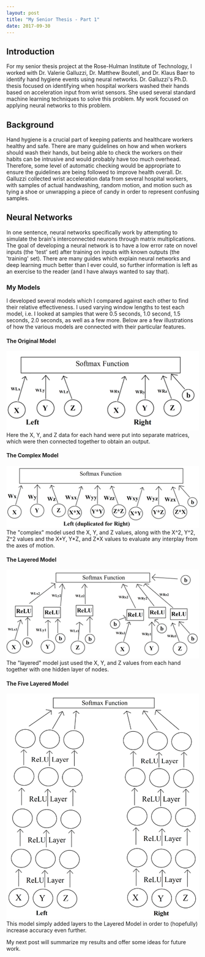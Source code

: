 ```yaml
---
layout: post
title: "My Senior Thesis - Part 1"
date: 2017-09-30
---
```


## Introduction
For my senior thesis project at the Rose-Hulman Institute of Technology, I worked with Dr. Valerie Galluzzi, Dr. Matthew Boutell, and Dr. Klaus Baer to identify hand hygiene events using neural networks. Dr. Galluzzi's Ph.D. thesis focused on identifying when hospital workers washed their hands based on acceleration input from wrist sensors. She used several standard machine learning techniques to solve this problem. My work focused on applying neural networks to this problem.

## Background
Hand hygiene is a crucial part of keeping patients and healthcare workers healthy and safe. There are many guidelines on how and when workers should wash their hands, but being able to check the workers on their habits can be intrusive and would probably have too much overhead. Therefore, some level of automatic checking would be appropriate to ensure the guidelines are being followed to improve health overall. Dr. Galluzzi collected wrist acceleration data from several hospital workers, with samples of actual handwashing, random motion, and motion such as tying a shoe or unwrapping a piece of candy in order to represent confusing samples.

## Neural Networks
In one sentence, neural networks specifically work by attempting to simulate the brain's interconnected neurons through matrix multiplications. The goal of developing a neural network is to have a low error rate on novel inputs (the 'test' set) after training on inputs with known outputs (the 'training' set). There are many guides which explain neural networks and deep learning much better than I ever could, so further information is left as an exercise to the reader (and I have always wanted to say that). 

### My Models
I developed several models which I compared against each other to find their relative effectiveness. I used varying window lengths to test each model, i.e. I looked at samples that were 0.5 seconds, 1.0 second, 1.5 seconds, 2.0 seconds, as well as a few more. Below are a few illustrations of how the various models are connected with their particular features.

#### The Original Model
![Original Model][original]
Here the X, Y, and Z data for each hand were put into separate matrices, which were then connected together to obtain an output.

#### The Complex Model
![Complex Model][complex]
The "complex" model used the X, Y, and Z values, along with the X^2, Y^2, Z^2 values and the X\*Y, Y\*Z, and Z\*X values to evaluate any interplay from the axes of motion.

#### The Layered Model
![Layered Model][layered]
The "layered" model just used the X, Y, and Z values from each hand together with one hidden layer of nodes. 

#### The Five Layered Model
![Five Layered Model][layered5]
This model simply added layers to the Layered Model in order to (hopefully) increase accuracy even further.

My next post will summarize my results and offer some ideas for future work.


[original]: https://github.com/Prescientje/thesis/blob/master/images/original.png?raw=true
[complex]: https://github.com/Prescientje/thesis/blob/master/images/complex.png?raw=true
[layered]: https://github.com/Prescientje/thesis/blob/master/images/layered.png?raw=true
[layered5]: https://github.com/Prescientje/thesis/blob/master/images/layered5.png?raw=true